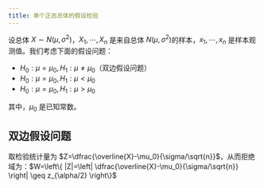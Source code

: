 ```yaml
---
title: 单个正态总体的假设检验
---
```

<!--more-->



设总体 $X \sim N(\mu,\sigma^2)$，$X_1,\cdots,X_n$ 是来自总体 $N(\mu,\sigma^2)$的样本，$x_1,\cdots,x_n$ 是样本观测值。我们考虑下面的假设问题：

* $H_0:\mu=\mu_0,H_1:\mu\neq\mu_0$（双边假设问题）
* $H_0:\mu=\mu_0,H_1:\mu<\mu_0$
* $H_0:\mu=\mu_0,H_1:\mu>\mu_0$

其中，$\mu_0$ 是已知常数。

## 双边假设问题

取检验统计量为 $Z=\dfrac{\overline{X}-\mu_0}{\sigma/\sqrt{n}}$，从而拒绝域为：$W=\left\{ |Z|=\left| \dfrac{\overline{X}-\mu_0}{\sigma/\sqrt{n}} \right| \geq z_{\alpha/2} \right\}$